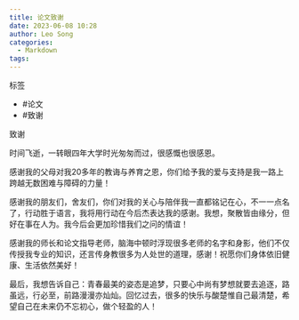 ```yaml
---
title: 论文致谢
date: 2023-06-08 10:28
author: Leo Song
categories:
  - Markdown
tags:
---
```


标签

- #论文
- #致谢

致谢

时间飞逝，一转眼四年大学时光匆匆而过，很感慨也很感恩。

感谢我的父母对我20多年的教诲与养育之恩，你们给予我的爱与支持是我一路上跨越无数困难与障碍的力量！

感谢我的朋友们，舍友们，你们对我的关心与陪伴我一直都铭记在心，不一一点名了，行动胜于语言，我将用行动在今后杰表达我的感谢。我想，聚散皆由缘分，但好在事在人为。我今后会更加珍惜我们之问的情谊！

感谢我的师长和论文指导老师，脑海中顿时浮现很多老师的名字和身影，他们不仅传授我专业的知识，还言传身教很多为人处世的道理，感谢！祝愿你们身体依旧健康、生活依然美好！

最后，我想告诉自己：青春最美的姿态是追梦，只要心中尚有梦想就要去追逐，路虽远，行必至，前路漫漫亦灿灿。回忆过去，很多的快乐与酸楚惟自己最清楚，希望自己在未来仍不忘初心，做个轻盈的人！